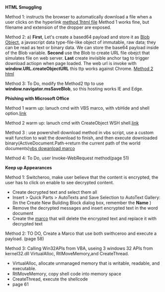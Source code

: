 **HTML Smuggling**

Method 1: instructs the browser to automatically download a file when a user clicks on the hyperlink [method 1html file](/ClientSide/html) Method 1 works fine, but filename and extension of the dropper are exposed.

Method 2: a) **First**, Let's create a based64 payload and store it as [Blob Object](https://developer.mozilla.org/en-US/docs/Web/API/Blob), a javascript data type-file-like object of immutable, raw data; they can be read as text or binary data.  We can store the base64 payload inside of the Blob variable. **Second** use the Blob to create URL file obejct that simulates file on web server. **Last** create invisible anchor tag to trigger download actiopn when page loaded. The web url is invoke with **window.URL.createObjectURL** this ttp works against Chrome. [Method 2 html](/ClientSide/method2-html.html)

Method 3: To Do, modify the Method2 ttp to use **window.navigator.msSaveBlob**, so this hosting works IE and Edge.


**Phishing with Microsoft Office**

Method 1 warm up: lanuch cmd with VBS marco, with vbHide and shell option.[link](/ClientSide/method1cmd.vbs)

Method 2 warm up: lanuch cmd with CreateObject WSH shell.[link](/ClientSide/method2cmd.vbs)

Method 3 : use powershell download method in vbs script, use a custom wait function to wait the download to finish, and then execute downloaded binary(ActiveDocument.Path->return the current path of the world documents)[vbs dowanload marco](/ClientSide/method3powershell.vbs)

Method 4: To Do, user Invoke-WebRequest method(page 51)


**Keep up Appearances**

Method 1: Switcheroo, make user believe that the content is encrypted, the user has to click on enable to see decrypted content.
- Create decrypted text and select them all
- Insert > Quick Parts > AutoTexts and Save Selection to AutoText Gallery: (In the Create New Building Block dialog box, remember the **Name** )
- Remove the decrypted messages and insert encrypted text in the word document
- Create the [marco](/ClientSide/Switcheroo.vbs) that will delete the encrypted text and replace it with decrypted text

Method 2: TO DO, Create a Marco that use both swithceroo and execute a payload. (page 58)

Method 3: Calling Win32APIs from VBA, useing 3 windows 32 APIs from kernel32.dll VirtualAlloc, RtlMoveMemory,and CreateThread.
- VirtualAlloc, allocate unmanaged memory that is writable, readable, and executable.
- RtlMoveMemory, copy shell code into memory space
- CreateThread, execute the shellcode
- page 61 


